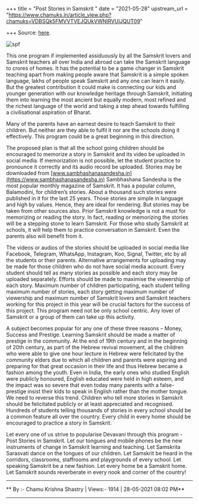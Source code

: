 +++
title = "Post Stories in Samskrit "
date = "2021-05-28"
upstream_url = "https://www.chamuks.in/article_view.php?chamuks=VDBSQk5FMVVTVEJQUkVWNlRVUlJQUT09"

+++
Source: [here](https://www.chamuks.in/article_view.php?chamuks=VDBSQk5FMVVTVEJQUkVWNlRVUlJQUT09).



![spf](article_img/CHAMU-1622212323post%20stories%20in%20samskrit.jpg)

This one program if implemented assiduously by all the Samskrit lovers
and Samskrit teachers all over India and abroad can take the Samskrit
language to crores of homes. It has the potential to be a game changer
in Samskrit teaching apart from making people aware that Samskrit is a
simple spoken language, lakhs of people speak Samskrit and any one can
learn it easily. But the greatest contribution it could make is
connecting our kids and younger generation with our knowledge heritage
through Samskrit, initiating them into learning the most ancient but
equally modern, most refined and the richest language of the world and
taking a step ahead towards fulfilling a civilisational aspiration of
Bharat.  
  
Many of the parents have an earnest desire to teach Samskrit to their
children. But neither are they able to fulfil it nor are the schools
doing it effectively. This program could be a great beginning in this
direction.  
  
The proposed plan is that all the school going children should be
encouraged to memorize a story in Samskrit and its video be uploaded in
social media. If memorization is not possible, let the student practice
to pronounce it correctly and its audio record be uploaded. Stories may
be downloaded from
[www.sambhashanasandesha.in](https://www.sambhashanasandesha.in)
Sambhashana Sandesha is the most popular monthly magazine of Samskrit.
It has a popular column, Balamodini, for children’s stories. About a
thousand such stories were published in it for the last 25 years. Those
stories are simple in language and high by values. Hence, they are ideal
for rendering. But stories may be taken from other sources also. Prior
Samskrit knowledge is not a must for memorizing or reading the story. In
fact, reading or memorizing the stories will be a stepping stone to
learn Samskrit. For those who study Samskrit at schools, it will help
them to practice conversation in Samskrit. Even the parents also will
benefit from it.  
  
The videos or audios of the stories should be uploaded in social media
like Facebook, Telegram, WhatsApp, Instagram, Koo, Signal, Twitter, etc
by all the students or their parents. Alternative arrangements for
uploading may be made for those children who do not have social media
account. Every student should tell as many stories as possible and each
story may be uploaded separately. Efforts should be made to maximise the
viewership of each story. Maximum number of children participating, each
student telling maximum number of stories, each story getting maximum
number of viewership and maximum number of Samskrit lovers and Samskrit
teachers working for this project in this year will be crucial factors
for the success of this project. This program need not be only school
centric. Any lover of Samskrit or a group of them can take up this
activity.  
  
A subject becomes popular for any one of these three reasons – Money,
Success and Prestige. Learning Samskrit should be made a matter of
prestige in the community. At the end of 19th century and in the
beginning of 20th century, as part of the Hebrew revival movement, all
the children who were able to give one hour lecture in Hebrew were
felicitated by the community elders due to which all children and
parents were aspiring and preparing for that great occasion in their
life and thus Hebrew became a fashion among the youth. Even in India,
the early ones who studied English were publicly honoured, English
educated were held in high esteem, and the impact was so severe that
even today many parents with a false-prestige insist their kids to speak
in English rather than the mother tongue. We need to reverse this trend.
Children who tell more stories in Samskrit should be felicitated
publicly or at least appreciated and recognised. Hundreds of students
telling thousands of stories in every school should be a common feature
all over the country. Every child in every home should be encouraged to
practice a story in Samskrit.  
  
Let every one of us strive to popularise Devavani through this program -
Post Stories in Samskrit. Let our tongues and mobile phones be the new
instruments of change in Samskrit learning and teaching. Let Samskrita
Sarasvati dance on the tongues of our children. Let Samskrit be heard in
the corridors, classrooms, staffrooms and playgrounds of every school.
Let speaking Samskrit be a new fashion. Let every home be a Samskrit
home. Let Samskrit sounds reverberate in every nook and corner of the
country!  

------------------------------------------------------------------------

** By :- Chamu Krishna Shastry \| Views:- 1914 \| 28-05-2021 08:02
PM**  

------------------------------------------------------------------------

